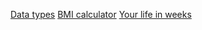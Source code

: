 [Data types](https://repl.it/@appbrewery/day-2-1-exercise)
[BMI calculator](https://repl.it/@appbrewery/day-2-2-exercise)
[Your life in weeks](https://repl.it/@appbrewery/day-2-3-exercise)